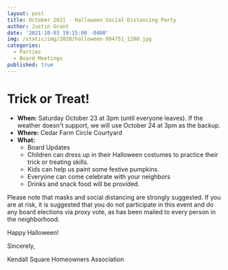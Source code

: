 ```yaml
---
layout: post
title: October 2021 - Halloween Social Distancing Party
author: Justin Grant
date: '2021-10-03 19:15:00 -0400'
img: /static/img/2020/halloween-994751_1280.jpg
categories:
  - Parties
  - Board Meetings
published: true
---
```


# Trick or Treat!

* **When:** Saturday October 23 at 3pm (until everyone leaves).  If the weather doesn't 
support, we will use October 24 at 3pm as the backup.
* **Where:** Cedar Farm Circle Courtyard
* **What:**
  * Board Updates
  * Children can dress up in their Halloween costumes to practice their trick or treating skills. 
  * Kids can help us paint some festive pumpkins.
  * Everyone can come celebrate with your neighbors
  * Drinks and snack food will be provided.

Please note that masks and social distancing are strongly suggested.  If you are at risk, it is suggested that
you do not participate in this event and do any board elections via proxy vote, as has been mailed to every
person in the neighborhood.

Happy Halloween!

Sincerely, 

Kendall Square Homeowners Association

